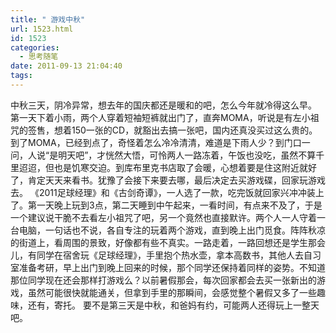 ```yaml
---
title: " 游戏中秋"
url: 1523.html
id: 1523
categories:
  - 思考随笔
date: 2011-09-13 21:04:40
tags:
---
```


中秋三天，阴冷异常，想去年的国庆都还是暖和的吧，怎么今年就冷得这么早。 第一天下着小雨，两个人穿着短袖短裤就出门了，直奔MOMA，听说是有左小祖咒的签售，想着150一张的CD，就豁出去搞一张吧，国内还真没买过这么贵的。到了MOMA，已经到点了，奇怪着怎么冷冷清清，难道是下雨人少？到门口一问，人说“是明天吧”，才恍然大悟，可怜两人一路冻着，午饭也没吃，虽然不算千里迢迢，但也是饥寒交迫。到库布里克书店取了会暖，心想着要是住这附近就好了，肯定天天来看书。犹豫了会接下来要去哪，最后决定去买游戏碟，回家玩游戏去。 《2011足球经理》和《古剑奇谭》，一人选了一款，吃完饭就回家兴冲冲装上了。第一天晚上玩到3点，第二天睡到中午起来，一看时间，有点来不及了，于是一个建议说干脆不去看左小祖咒了吧，另一个竟然也直接默许。两个人一人守着一台电脑，一句话也不说，各自专注的玩着两个游戏，直到晚上出门觅食。阵阵秋凉的街道上，看周围的景致，好像都有些不真实。一路走着，一路回想还是学生那会儿，有同学在宿舍玩《足球经理》，手里抱个热水壶，拿本高数书，其他人去自习室准备考研，早上出门到晚上回来的时候，那个同学还保持着同样的姿势。不知道那位同学现在还会那样打游戏么？以前暑假那会，每次回家都会去买一张新出的游戏，虽然可能很快就能通关，但拿到手里的那瞬间，会感觉整个暑假又多了一些趣味，还有，寄托。 要不是第三天是中秋，和爸妈有约，可能两人还得玩上一整天吧。